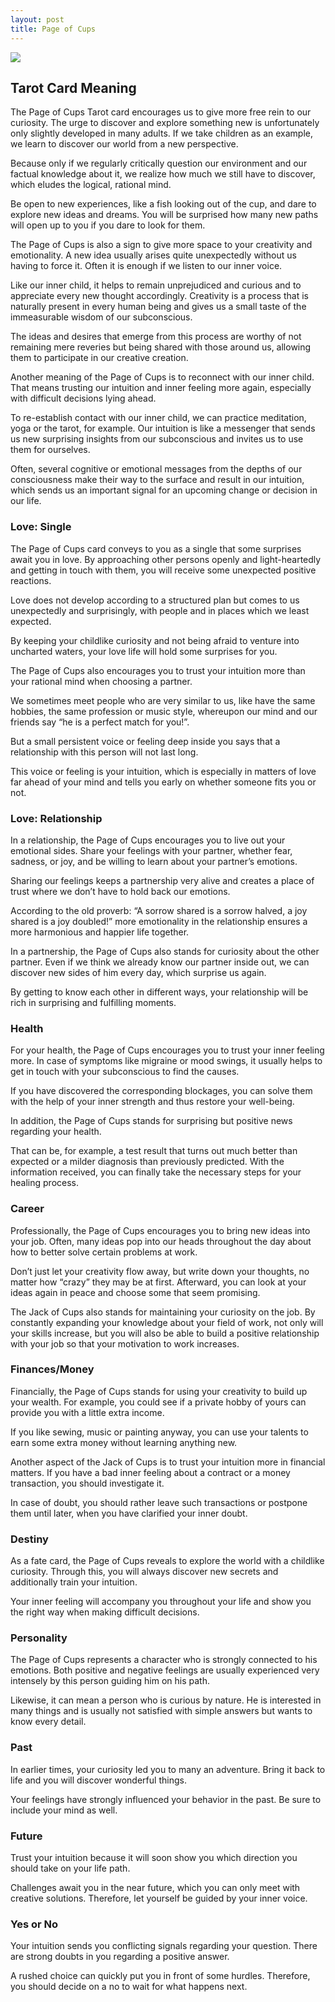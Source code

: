 ```yaml
---
layout: post
title: Page of Cups
---
```


![](../images/Page-of-Cups-Tarot-Card-Meaning-732x1024.webp)

## Tarot Card Meaning
The Page of Cups Tarot card encourages us to give more free rein to our curiosity. The urge to discover and explore something new is unfortunately only slightly developed in many adults. If we take children as an example, we learn to discover our world from a new perspective.

Because only if we regularly critically question our environment and our factual knowledge about it, we realize how much we still have to discover, which eludes the logical, rational mind.

Be open to new experiences, like a fish looking out of the cup, and dare to explore new ideas and dreams. You will be surprised how many new paths will open up to you if you dare to look for them.

The Page of Cups is also a sign to give more space to your creativity and emotionality. A new idea usually arises quite unexpectedly without us having to force it. Often it is enough if we listen to our inner voice.

Like our inner child, it helps to remain unprejudiced and curious and to appreciate every new thought accordingly. Creativity is a process that is naturally present in every human being and gives us a small taste of the immeasurable wisdom of our subconscious.

The ideas and desires that emerge from this process are worthy of not remaining mere reveries but being shared with those around us, allowing them to participate in our creative creation.

Another meaning of the Page of Cups is to reconnect with our inner child. That means trusting our intuition and inner feeling more again, especially with difficult decisions lying ahead.

To re-establish contact with our inner child, we can practice meditation, yoga or the tarot, for example. Our intuition is like a messenger that sends us new surprising insights from our subconscious and invites us to use them for ourselves.

Often, several cognitive or emotional messages from the depths of our consciousness make their way to the surface and result in our intuition, which sends us an important signal for an upcoming change or decision in our life.


### Love: Single
The Page of Cups card conveys to you as a single that some surprises await you in love. By approaching other persons openly and light-heartedly and getting in touch with them, you will receive some unexpected positive reactions.

Love does not develop according to a structured plan but comes to us unexpectedly and surprisingly, with people and in places which we least expected.

By keeping your childlike curiosity and not being afraid to venture into uncharted waters, your love life will hold some surprises for you.

The Page of Cups also encourages you to trust your intuition more than your rational mind when choosing a partner.

We sometimes meet people who are very similar to us, like have the same hobbies, the same profession or music style, whereupon our mind and our friends say “he is a perfect match for you!”.

But a small persistent voice or feeling deep inside you says that a relationship with this person will not last long.

This voice or feeling is your intuition, which is especially in matters of love far ahead of your mind and tells you early on whether someone fits you or not.

### Love: Relationship
In a relationship, the Page of Cups encourages you to live out your emotional sides. Share your feelings with your partner, whether fear, sadness, or joy, and be willing to learn about your partner’s emotions.

Sharing our feelings keeps a partnership very alive and creates a place of trust where we don’t have to hold back our emotions.

According to the old proverb: “A sorrow shared is a sorrow halved, a joy shared is a joy doubled!” more emotionality in the relationship ensures a more harmonious and happier life together.

In a partnership, the Page of Cups also stands for curiosity about the other partner. Even if we think we already know our partner inside out, we can discover new sides of him every day, which surprise us again.

By getting to know each other in different ways, your relationship will be rich in surprising and fulfilling moments.


### Health

For your health, the Page of Cups encourages you to trust your inner feeling more. In case of symptoms like migraine or mood swings, it usually helps to get in touch with your subconscious to find the causes.

If you have discovered the corresponding blockages, you can solve them with the help of your inner strength and thus restore your well-being.

In addition, the Page of Cups stands for surprising but positive news regarding your health.

That can be, for example, a test result that turns out much better than expected or a milder diagnosis than previously predicted. With the information received, you can finally take the necessary steps for your healing process.


### Career

Professionally, the Page of Cups encourages you to bring new ideas into your job. Often, many ideas pop into our heads throughout the day about how to better solve certain problems at work.

Don’t just let your creativity flow away, but write down your thoughts, no matter how “crazy” they may be at first. Afterward, you can look at your ideas again in peace and choose some that seem promising.

The Jack of Cups also stands for maintaining your curiosity on the job. By constantly expanding your knowledge about your field of work, not only will your skills increase, but you will also be able to build a positive relationship with your job so that your motivation to work increases.


### Finances/Money 

Financially, the Page of Cups stands for using your creativity to build up your wealth. For example, you could see if a private hobby of yours can provide you with a little extra income.

If you like sewing, music or painting anyway, you can use your talents to earn some extra money without learning anything new.

Another aspect of the Jack of Cups is to trust your intuition more in financial matters. If you have a bad inner feeling about a contract or a money transaction, you should investigate it.

In case of doubt, you should rather leave such transactions or postpone them until later, when you have clarified your inner doubt.


### Destiny 

As a fate card, the Page of Cups reveals to explore the world with a childlike curiosity. Through this, you will always discover new secrets and additionally train your intuition.

Your inner feeling will accompany you throughout your life and show you the right way when making difficult decisions.


### Personality
The Page of Cups represents a character who is strongly connected to his emotions. Both positive and negative feelings are usually experienced very intensely by this person guiding him on his path.

Likewise, it can mean a person who is curious by nature. He is interested in many things and is usually not satisfied with simple answers but wants to know every detail.

### Past
In earlier times, your curiosity led you to many an adventure. Bring it back to life and you will discover wonderful things.

Your feelings have strongly influenced your behavior in the past. Be sure to include your mind as well.

### Future
Trust your intuition because it will soon show you which direction you should take on your life path.

Challenges await you in the near future, which you can only meet with creative solutions. Therefore, let yourself be guided by your inner voice.

### Yes or No
Your intuition sends you conflicting signals regarding your question. There are strong doubts in you regarding a positive answer.

A rushed choice can quickly put you in front of some hurdles. Therefore, you should decide on a no to wait for what happens next.


